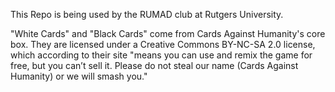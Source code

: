 This Repo is being used by the RUMAD club at Rutgers University.

"White Cards" and "Black Cards" come from Cards Against Humanity's core box. They are licensed under a Creative Commons BY-NC-SA 2.0 license, which according to their site "means you can use and remix the game for free, but you can’t sell it. Please do not steal our name (Cards Against Humanity) or we will smash you."
